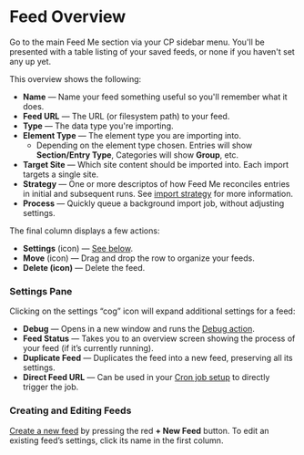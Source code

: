 # Feed Overview

Go to the main Feed Me section via your CP sidebar menu. You'll be presented with a table listing of your saved feeds, or none if you haven't set any up yet.

This overview shows the following:

- **Name** — Name your feed something useful so you'll remember what it does.
- **Feed URL** — The URL (or filesystem path) to your feed.
- **Type** — The data type you're importing.
- **Element Type** — The element type you are importing into.
    - Depending on the element type chosen. Entries will show **Section/Entry Type**, Categories will show **Group**, etc.
- **Target Site** — Which site content should be imported into. Each import targets a single site.
- **Strategy** — One or more descriptos of how Feed Me reconciles entries in initial and subsequent runs. See [import strategy](creating-your-feed.md#import-strategy) for more information.
- **Process** — Quickly queue a background import job, without adjusting settings.

The final column displays a few actions:

- **Settings** (icon) — [See below](#settings-pane).
- **Move** (icon) — Drag and drop the row to organize your feeds.
- **Delete (icon)** — Delete the feed.

### Settings Pane

Clicking on the settings “cog” icon will expand additional settings for a feed:

- **Debug** — Opens in a new window and runs the [Debug action](../troubleshooting.md#debugging).
- **Feed Status** — Takes you to an overview screen showing the process of your feed (if it’s currently running).
- **Duplicate Feed** — Duplicates the feed into a new feed, preserving all its settings.
- **Direct Feed URL** — Can be used in your [Cron job setup](trigger-import-via-cron.md) to directly trigger the job.

### Creating and Editing Feeds

[Create a new feed](creating-your-feed.md) by pressing the red **+ New Feed** button. To edit an existing feed’s settings, click its name in the first column.
